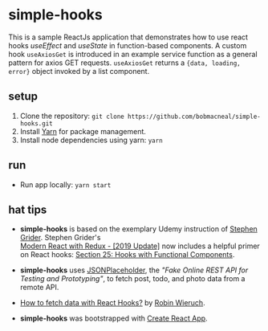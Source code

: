 # simple-hooks
This is a sample ReactJs application that demonstrates how to use react hooks _useEffect_ and _useState_ in function-based 
components. A custom hook `useAxiosGet` is introduced in an example service function as a general pattern for axios GET requests. `useAxiosGet` returns a `{data, loading, error}` object invoked by a list component. 

## setup

1. Clone the repository: `git clone https://github.com/bobmacneal/simple-hooks.git`
2. Install [Yarn](https://yarnpkg.com) for package management. 
3. Install node dependencies using yarn: `yarn`

## run

- Run app locally: `yarn start`

## hat tips

- **simple-hooks** is based on the exemplary Udemy instruction of 
[Stephen Grider](https://github.com/StephenGrider). Stephen Grider's  
[Modern React with Redux - [2019 Update]](https://www.udemy.com/react-redux/learn/v4/content) now includes a helpful 
primer on React hooks: 
[Section 25: Hooks with Functional Components](https://www.udemy.com/react-redux/learn/v4/overview).

- **simple-hooks** uses [JSONPlaceholder](https://jsonplaceholder.typicode.com/), the _"Fake Online REST API for 
Testing and Prototyping"_, to fetch post, todo, and photo data from a remote API.

- [How to fetch data with React Hooks?](https://www.robinwieruch.de/react-hooks-fetch-data/) by [Robin Wieruch](https://github.com/rwieruch).

- **simple-hooks** was bootstrapped with [Create React App](https://github.com/facebook/create-react-app).

